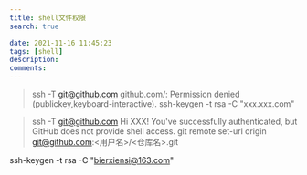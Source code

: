 ```yaml
---
title: shell文件权限
search: true

date: 2021-11-16 11:45:23
tags: [shell]
description:
comments:
---
```


> ssh -T git@github.com
> github.com/: Permission denied (publickey,keyboard-interactive).
> ssh-keygen -t rsa -C "xxx.xxx.com"

> ssh -T git@github.com
> Hi XXX! You've successfully authenticated, but GitHub does not provide shell access.
> git remote set-url origin git@github.com:<用户名>/<仓库名>.git

ssh-keygen -t rsa -C "bierxiensi@163.com"
